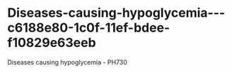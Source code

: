 # Diseases-causing-hypoglycemia---c6188e80-1c0f-11ef-bdee-f10829e63eeb
Diseases causing hypoglycemia - PH730
